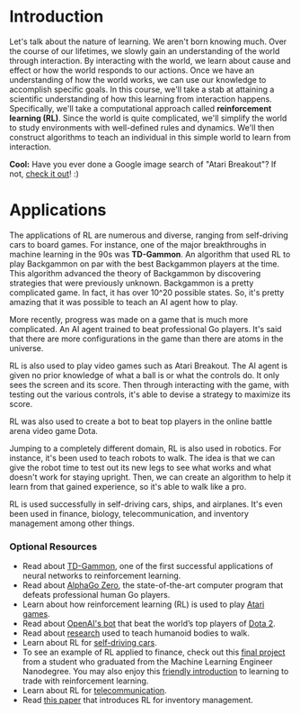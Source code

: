 # Introduction
Let's talk about the nature of learning. We aren't born knowing much. Over the course of our lifetimes, we slowly gain an understanding of the world through interaction. By interacting with the world, we learn about cause and effect or how the world responds to our actions. Once we have an understanding of how the world works, we can use our knowledge to accomplish specific goals. In this course, we'll take a stab at attaining a scientific understanding of how this learning from interaction happens. Specifically, we'll take a computational approach called **reinforcement learning (RL)**. Since the world is quite complicated, we'll simplify the world to study environments with well-defined rules and dynamics. We'll then construct algorithms to teach an individual in this simple world to learn from interaction. 

**Cool:** Have you ever done a Google image search of "Atari Breakout"? If not, [check it out](https://www.google.com/search?q=atari+breakout&client=firefox-b-ab&source=lnms&tbm=isch&sa=X&ved=0ahUKEwjVnpqaid_VAhUN4GMKHRUJAkYQ_AUICigB&biw=1101&bih=732&dpr=2)! :)

# Applications
The applications of RL are numerous and diverse, ranging from self-driving cars to board games. For instance, one of the major breakthroughs in machine learning in the 90s was **TD-Gammon**. An algorithm that used RL to play Backgammon on par with the best Backgammon players at the time. This algorithm advanced the theory of Backgammon by discovering strategies that were previously unknown. Backgammon is a pretty complicated game. In fact, it has over 10^20 possible states. So, it's pretty amazing that it was possible to teach an AI agent how to play. 

More recently, progress was made on a game that is much more complicated. An AI agent trained to beat professional Go players. It's said that there are more configurations in the game than there are atoms in the universe. 

RL is also used to play video games such as Atari Breakout. The AI agent is given no prior knowledge of what a ball is or what the controls do. It only sees the screen and its score. Then through interacting with the game, with testing out the various controls, it's able to devise a strategy to maximize its score. 

RL was also used to create a bot to beat top players in the online battle arena video game Dota. 

Jumping to a completely different domain, RL is also used in robotics. For instance, it's been used to teach robots to walk. The idea is that we can give the robot time to test out its new legs to see what works and what doesn't work for staying upright. Then, we can create an algorithm to help it learn from that gained experience, so it's able to walk like a pro. 

RL is used successfully in self-driving cars, ships, and airplanes. It's even been used in finance, biology, telecommunication, and inventory management among other things. 

### Optional Resources

- Read about [TD-Gammon](https://courses.cs.washington.edu/courses/cse590hk/01sp/Readings/tesauro95cacm.pdf), one of the first successful applications of neural networks to reinforcement learning.
- Read about [AlphaGo Zero](https://deepmind.com/blog/alphago-zero-learning-scratch/), the state-of-the-art computer program that defeats professional human Go players.
- Learn about how reinforcement learning (RL) is used to play [Atari games](https://deepmind.com/research/dqn/).
- Read about [OpenAI's bot](https://blog.openai.com/dota-2/) that beat the world’s top players of [Dota 2](http://www.dota2.com/play/).
- Read about [research](https://deepmind.com/blog/producing-flexible-behaviours-simulated-environments/) used to teach humanoid bodies to walk.
- Learn about RL for [self-driving cars](http://selfdrivingcars.mit.edu/).
- To see an example of RL applied to finance, check out this [final project](https://github.com/ucaiado/QLearning_Trading) from a student who graduated from the Machine Learning Engineer Nanodegree. You may also enjoy this [friendly introduction](http://www.wildml.com/2018/02/introduction-to-learning-to-trade-with-reinforcement-learning/) to learning to trade with reinforcement learning.
- Learn about RL for [telecommunication](https://papers.nips.cc/paper/1740-low-power-wireless-communication-via-reinforcement-learning.pdf).
- Read [this paper](https://goo.gl/e3gaM2) that introduces RL for inventory management.